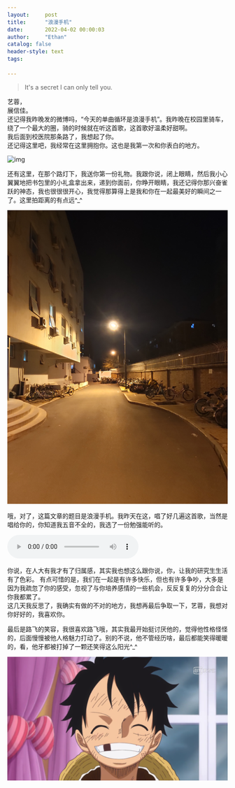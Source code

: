 ```yaml
---
layout:     post
title:      "浪漫手机"
date:       2022-04-02 00:00:03
author:     "Ethan"
catalog: false
header-style: text
tags:

---
```

>It's a secret I can only tell you.

艺蓉，  
展信佳。  
还记得我昨晚发的微博吗，“今天的单曲循环是浪漫手机”。我昨晚在校园里骑车，绕了一个最大的圈，骑的时候就在听这首歌，这首歌好温柔好甜啊。  
我后面到校医院那条路了，我想起了你。  
还记得这里吧，我经常在这里拥抱你。这也是我第一次和你表白的地方。

![img](/img/blogs/p1.jpg)

还有这里，在那个路灯下，我送你第一份礼物。我跟你说，闭上眼睛，然后我小心翼翼地把书包里的小礼盒拿出来，递到你面前，你睁开眼睛，我还记得你那兴奋雀跃的神态，我也很很很开心，我觉得那算得上是我和你在一起最美好的瞬间之一了。这里拍距离的有点远^_^

![img](/img/blogs/p2.jpg)

哦，对了，这篇文章的题目是浪漫手机。我昨天在这，唱了好几遍这首歌，当然是唱给你的，你知道我五音不全的，我选了一份勉强能听的。

<audio src="/music.mp3" controls> </audio>

你说，在人大有我才有了归属感，其实我也想这么跟你说，你，让我的研究生生活有了色彩。
有点可惜的是，我们在一起是有许多快乐，但也有许多争吵，大多是因为我疏忽了你的感受，忽视了与你培养感情的一些机会，反反复复的分分合合让你我都累了。  
这几天我反思了，我确实有做的不对的地方，我想再最后争取一下，艺蓉，我想对你好好的，我喜欢你。

最后是路飞的笑容，我很喜欢路飞哦，其实我最开始挺讨厌他的，觉得他性格怪怪的，后面慢慢被他人格魅力打动了。别的不说，他不管经历啥，最后都能笑得暖暖的，看，他牙都被打掉了一颗还笑得这么阳光^_^

![img](/img/blogs/smile.png)